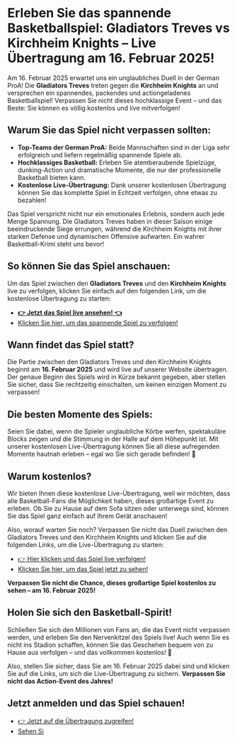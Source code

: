 # Erleben Sie das spannende Basketballspiel: Gladiators Treves vs Kirchheim Knights – Live Übertragung am 16. Februar 2025!

Am 16. Februar 2025 erwartet uns ein unglaubliches Duell in der German ProA! Die **Gladiators Treves** treten gegen die **Kirchheim Knights** an und versprechen ein spannendes, packendes und actiongeladenes Basketballspiel! Verpassen Sie nicht dieses hochklassige Event – und das Beste: Sie können es völlig kostenlos und live mitverfolgen!

## Warum Sie das Spiel nicht verpassen sollten:

- **Top-Teams der German ProA:** Beide Mannschaften sind in der Liga sehr erfolgreich und liefern regelmäßig spannende Spiele ab.
- **Hochklassiges Basketball:** Erleben Sie atemberaubende Spielzüge, dunking-Action und dramatische Momente, die nur der professionelle Basketball bieten kann.
- **Kostenlose Live-Übertragung:** Dank unserer kostenlosen Übertragung können Sie das komplette Spiel in Echtzeit verfolgen, ohne etwas zu bezahlen!

Das Spiel verspricht nicht nur ein emotionales Erlebnis, sondern auch jede Menge Spannung. Die Gladiators Treves haben in dieser Saison einige beeindruckende Siege errungen, während die Kirchheim Knights mit ihrer starken Defense und dynamischen Offensive aufwarten. Ein wahrer Basketball-Krimi steht uns bevor!

## So können Sie das Spiel anschauen:

Um das Spiel zwischen den **Gladiators Treves** und den **Kirchheim Knights** live zu verfolgen, klicken Sie einfach auf den folgenden Link, um die kostenlose Übertragung zu starten:

- [**👉 Jetzt das Spiel live ansehen! 👈**](https://tinyurl.com/livestreamfreeo?st=Gladiators+Treves+vs+Kirchheim+Knights&si=ghc)
- [Klicken Sie hier, um das spannende Spiel zu verfolgen!](https://tinyurl.com/livestreamfreeo?st=Gladiators+Treves+vs+Kirchheim+Knights&si=ghc)

## Wann findet das Spiel statt?

Die Partie zwischen den Gladiators Treves und den Kirchheim Knights beginnt am **16. Februar 2025** und wird live auf unserer Website übertragen. Der genaue Beginn des Spiels wird in Kürze bekannt gegeben, aber stellen Sie sicher, dass Sie rechtzeitig einschalten, um keinen einzigen Moment zu verpassen!

## Die besten Momente des Spiels:

Seien Sie dabei, wenn die Spieler unglaubliche Körbe werfen, spektakuläre Blocks zeigen und die Stimmung in der Halle auf dem Höhepunkt ist. Mit unserer kostenlosen Live-Übertragung können Sie all diese aufregenden Momente hautnah erleben – egal wo Sie sich gerade befinden! 🎉

## Warum kostenlos?

Wir bieten Ihnen diese kostenlose Live-Übertragung, weil wir möchten, dass alle Basketball-Fans die Möglichkeit haben, dieses großartige Event zu erleben. Ob Sie zu Hause auf dem Sofa sitzen oder unterwegs sind, können Sie das Spiel ganz einfach auf Ihrem Gerät anschauen!

Also, worauf warten Sie noch? Verpassen Sie nicht das Duell zwischen den Gladiators Treves und den Kirchheim Knights und klicken Sie auf die folgenden Links, um die Live-Übertragung zu starten:

- [👉 Hier klicken und das Spiel live verfolgen!](https://tinyurl.com/livestreamfreeo?st=Gladiators+Treves+vs+Kirchheim+Knights&si=ghc)
- [Klicken Sie hier, um das Spiel jetzt zu sehen!](https://tinyurl.com/livestreamfreeo?st=Gladiators+Treves+vs+Kirchheim+Knights&si=ghc)

**Verpassen Sie nicht die Chance, dieses großartige Spiel kostenlos zu sehen – am 16. Februar 2025!**

## Holen Sie sich den Basketball-Spirit!

Schließen Sie sich den Millionen von Fans an, die das Event nicht verpassen werden, und erleben Sie den Nervenkitzel des Spiels live! Auch wenn Sie es nicht ins Stadion schaffen, können Sie das Geschehen bequem von zu Hause aus verfolgen – und das vollkommen kostenlos! 🏀

Also, stellen Sie sicher, dass Sie am 16. Februar 2025 dabei sind und klicken Sie auf die Links, um sich die Live-Übertragung zu sichern. **Verpassen Sie nicht das Action-Event des Jahres!**

## Jetzt anmelden und das Spiel schauen!

- [👉 Jetzt auf die Übertragung zugreifen!](https://tinyurl.com/livestreamfreeo?st=Gladiators+Treves+vs+Kirchheim+Knights&si=ghc)
- [Sehen Si](https://tinyurl.com/livestreamfreeo?st=Gladiators+Treves+vs+Kirchheim+Knights&si=ghc)
